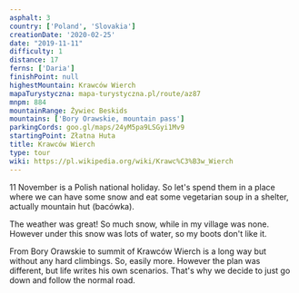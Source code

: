 ```yaml
---
asphalt: 3
country: ['Poland', 'Slovakia']
creationDate: '2020-02-25'
date: "2019-11-11"
difficulty: 1
distance: 17
ferns: ['Daria']
finishPoint: null
highestMountain: Krawców Wierch
mapaTurystyczna: mapa-turystyczna.pl/route/az87
mnpm: 884
mountainRange: Żywiec Beskids
mountains: ['Bory Orawskie, mountain pass']
parkingCords: goo.gl/maps/24yM5pa9LSGyi1Mv9
startingPoint: Złatna Huta
title: Krawców Wierch
type: tour
wiki: https://pl.wikipedia.org/wiki/Krawc%C3%B3w_Wierch
---
```


11 November is a Polish national holiday. So let's spend them in a place where we can have some snow and eat some vegetarian soup in a shelter, actually mountain hut (bacówka).

The weather was great! So much snow, while in my village was none. However under this snow was lots of water, so my boots don't like it.

From Bory Orawskie to summit of Krawców Wierch is a long way but without any hard climbings. So, easily more. However the plan was different, but life writes his own scenarios. That's why we decide to just go down and follow the normal road.
